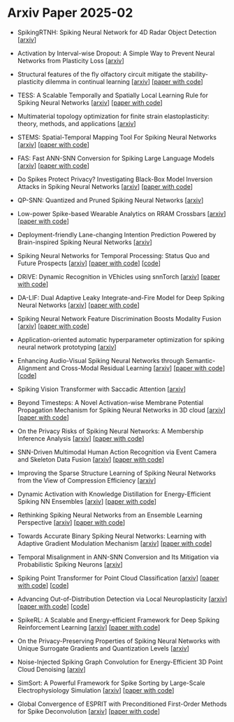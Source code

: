 # Arxiv Paper 2025-02


- SpikingRTNH: Spiking Neural Network for 4D Radar Object Detection [[arxiv](https://arxiv.org/abs/2502.00074)]

- Activation by Interval-wise Dropout: A Simple Way to Prevent Neural Networks from Plasticity Loss [[arxiv](https://arxiv.org/abs/2502.01342)]

- Structural features of the fly olfactory circuit mitigate the stability-plasticity dilemma in continual learning [[arxiv](https://arxiv.org/abs/2502.01427)] [[paper with code](https://paperswithcode.com/paper/structural-features-of-the-fly-olfactory)]

- TESS: A Scalable Temporally and Spatially Local Learning Rule for Spiking Neural Networks [[arxiv](https://arxiv.org/abs/2502.01837)] [[paper with code](https://paperswithcode.com/paper/tess-a-scalable-temporally-and-spatially)]

- Multimaterial topology optimization for finite strain elastoplasticity: theory, methods, and applications [[arxiv](https://arxiv.org/abs/2502.02052)]

- STEMS: Spatial-Temporal Mapping Tool For Spiking Neural Networks [[arxiv](https://arxiv.org/abs/2502.03287)] [[paper with code](https://paperswithcode.com/paper/stem-spatial-temporal-mapping-tool-for)]

- FAS: Fast ANN-SNN Conversion for Spiking Large Language Models [[arxiv](https://arxiv.org/abs/2502.04405)] [[paper with code](https://paperswithcode.com/paper/fas-fast-ann-snn-conversion-for-spiking-large)]

- Do Spikes Protect Privacy? Investigating Black-Box Model Inversion Attacks in Spiking Neural Networks [[arxiv](https://arxiv.org/abs/2502.05509)] [[paper with code](https://paperswithcode.com/paper/do-spikes-protect-privacy-investigating-black)]

- QP-SNN: Quantized and Pruned Spiking Neural Networks [[arxiv](https://arxiv.org/abs/2502.05905)]

- Low-power Spike-based Wearable Analytics on RRAM Crossbars [[arxiv](https://arxiv.org/abs/2502.06736)] [[paper with code](https://paperswithcode.com/paper/low-power-spike-based-wearable-analytics-on)]

- Deployment-friendly Lane-changing Intention Prediction Powered by Brain-inspired Spiking Neural Networks [[arxiv](https://arxiv.org/abs/2502.08659)]

- Spiking Neural Networks for Temporal Processing: Status Quo and Future Prospects [[arxiv](https://arxiv.org/abs/2502.09449)] [[paper with code](https://paperswithcode.com/paper/spiking-neural-networks-for-temporal)] [[code](https://github.com/liyc5929/neuroseqbench)]

- DRiVE: Dynamic Recognition in VEhicles using snnTorch [[arxiv](https://arxiv.org/abs/2502.10421)] [[paper with code](https://paperswithcode.com/paper/drive-dynamic-recognition-in-vehicles-using)]

- DA-LIF: Dual Adaptive Leaky Integrate-and-Fire Model for Deep Spiking Neural Networks [[arxiv](https://arxiv.org/abs/2502.10422)] [[paper with code](https://paperswithcode.com/paper/da-lif-dual-adaptive-leaky-integrate-and-fire)]

- Spiking Neural Network Feature Discrimination Boosts Modality Fusion [[arxiv](https://arxiv.org/abs/2502.10423)] [[paper with code](https://paperswithcode.com/paper/spiking-neural-network-feature-discrimination)]

- Application-oriented automatic hyperparameter optimization for spiking neural network prototyping [[arxiv](https://arxiv.org/abs/2502.12172)]

- Enhancing Audio-Visual Spiking Neural Networks through Semantic-Alignment and Cross-Modal Residual Learning [[arxiv](https://arxiv.org/abs/2502.12488)] [[paper with code](https://paperswithcode.com/paper/enhancing-audio-visual-spiking-neural)] [[code](https://github.com/brain-cog-lab/s-cmrl)]

- Spiking Vision Transformer with Saccadic Attention [[arxiv](https://arxiv.org/abs/2502.12677)]

- Beyond Timesteps: A Novel Activation-wise Membrane Potential Propagation Mechanism for Spiking Neural Networks in 3D cloud [[arxiv](https://arxiv.org/abs/2502.12791)] [[paper with code](https://paperswithcode.com/paper/beyond-timesteps-a-novel-activation-wise)]

- On the Privacy Risks of Spiking Neural Networks: A Membership Inference Analysis [[arxiv](https://arxiv.org/abs/2502.13191)] [[paper with code](https://paperswithcode.com/paper/on-the-privacy-risks-of-spiking-neural)]

- SNN-Driven Multimodal Human Action Recognition via Event Camera and Skeleton Data Fusion [[arxiv](https://arxiv.org/abs/2502.13385)] [[paper with code](https://paperswithcode.com/paper/snn-driven-multimodal-human-action)]

- Improving the Sparse Structure Learning of Spiking Neural Networks from the View of Compression Efficiency [[arxiv](https://arxiv.org/abs/2502.13572)]

- Dynamic Activation with Knowledge Distillation for Energy-Efficient Spiking NN Ensembles [[arxiv](https://arxiv.org/abs/2502.14023)] [[paper with code](https://paperswithcode.com/paper/dynamic-activation-with-knowledge)]

- Rethinking Spiking Neural Networks from an Ensemble Learning Perspective [[arxiv](https://arxiv.org/abs/2502.14218)] [[paper with code](https://paperswithcode.com/paper/rethinking-spiking-neural-networks-from-an)]

- Towards Accurate Binary Spiking Neural Networks: Learning with Adaptive Gradient Modulation Mechanism [[arxiv](https://arxiv.org/abs/2502.14344)] [[paper with code](https://paperswithcode.com/paper/towards-accurate-binary-spiking-neural)]

- Temporal Misalignment in ANN-SNN Conversion and Its Mitigation via Probabilistic Spiking Neurons [[arxiv](https://arxiv.org/abs/2502.14487)]

- Spiking Point Transformer for Point Cloud Classification [[arxiv](https://arxiv.org/abs/2502.15811)] [[paper with code](https://paperswithcode.com/paper/spiking-point-transformer-for-point-cloud)] [[code](https://github.com/PeppaWu/SPT)]

- Advancing Out-of-Distribution Detection via Local Neuroplasticity [[arxiv](https://arxiv.org/abs/2502.15833)] [[paper with code](https://paperswithcode.com/paper/advancing-out-of-distribution-detection-via)] [[code](https://github.com/alessandro-canevaro/KAN-OOD)]

- SpikeRL: A Scalable and Energy-efficient Framework for Deep Spiking Reinforcement Learning [[arxiv](https://arxiv.org/abs/2502.17496)] [[paper with code](https://paperswithcode.com/paper/spikerl-a-scalable-and-energy-efficient)]

- On the Privacy-Preserving Properties of Spiking Neural Networks with Unique Surrogate Gradients and Quantization Levels [[arxiv](https://arxiv.org/abs/2502.18623)]

- Noise-Injected Spiking Graph Convolution for Energy-Efficient 3D Point Cloud Denoising [[arxiv](https://arxiv.org/abs/2502.19660)]

- SimSort: A Powerful Framework for Spike Sorting by Large-Scale Electrophysiology Simulation [[arxiv](https://arxiv.org/abs/2502.03198)] [[paper with code](https://paperswithcode.com/paper/simsort-a-powerful-framework-for-spike)]

- Global Convergence of ESPRIT with Preconditioned First-Order Methods for Spike Deconvolution [[arxiv](https://arxiv.org/abs/2502.08035)] [[paper with code](https://paperswithcode.com/paper/global-convergence-of-esprit-with)]

